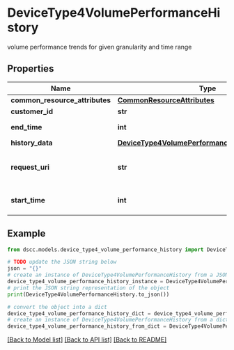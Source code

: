 # DeviceType4VolumePerformanceHistory

volume performance trends for given granularity and time range

## Properties

Name | Type | Description | Notes
------------ | ------------- | ------------- | -------------
**common_resource_attributes** | [**CommonResourceAttributes**](CommonResourceAttributes.md) |  | [optional] 
**customer_id** | **str** | customerId | [optional] 
**end_time** | **int** | end time of history data | [optional] 
**history_data** | [**DeviceType4VolumePerformanceHistoryHistoryData**](DeviceType4VolumePerformanceHistoryHistoryData.md) |  | [optional] 
**request_uri** | **str** | requestUri for detailed storage object | [optional] 
**start_time** | **int** | start time of history data | [optional] 

## Example

```python
from dscc.models.device_type4_volume_performance_history import DeviceType4VolumePerformanceHistory

# TODO update the JSON string below
json = "{}"
# create an instance of DeviceType4VolumePerformanceHistory from a JSON string
device_type4_volume_performance_history_instance = DeviceType4VolumePerformanceHistory.from_json(json)
# print the JSON string representation of the object
print(DeviceType4VolumePerformanceHistory.to_json())

# convert the object into a dict
device_type4_volume_performance_history_dict = device_type4_volume_performance_history_instance.to_dict()
# create an instance of DeviceType4VolumePerformanceHistory from a dict
device_type4_volume_performance_history_from_dict = DeviceType4VolumePerformanceHistory.from_dict(device_type4_volume_performance_history_dict)
```
[[Back to Model list]](../README.md#documentation-for-models) [[Back to API list]](../README.md#documentation-for-api-endpoints) [[Back to README]](../README.md)


